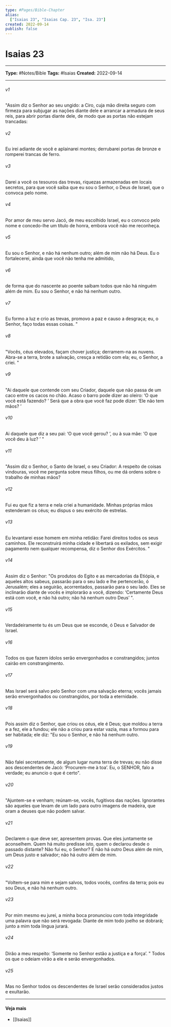 ```yaml
---
type: #Pages/Bible-Chapter
alias:
  ["Isaias 23", "Isaias Cap. 23", "Isa. 23"]
created: 2022-09-14
publish: false
---
```


# Isaias 23

---

**Type:** #Notes/Bible
**Tags:** #Isaias
**Created:** 2022-09-14

---

###### v1
"Assim diz o Senhor ao seu ungido: a Ciro, cuja mão direita seguro com firmeza para subjugar as nações diante dele e arrancar a armadura de seus reis, para abrir portas diante dele, de modo que as portas não estejam trancadas:
###### v2
Eu irei adiante de você e aplainarei montes; derrubarei portas de bronze e romperei trancas de ferro.
###### v3
Darei a você os tesouros das trevas, riquezas armazenadas em locais secretos, para que você saiba que eu sou o Senhor, o Deus de Israel, que o convoca pelo nome.
###### v4
Por amor de meu servo Jacó, de meu escolhido Israel, eu o convoco pelo nome e concedo-lhe um título de honra, embora você não me reconheça.
###### v5
Eu sou o Senhor, e não há nenhum outro; além de mim não há Deus. Eu o fortalecerei, ainda que você não tenha me admitido,
###### v6
de forma que do nascente ao poente saibam todos que não há ninguém além de mim. Eu sou o Senhor, e não há nenhum outro.
###### v7
Eu formo a luz e crio as trevas, promovo a paz e causo a desgraça; eu, o Senhor, faço todas essas coisas. "
###### v8
"Vocês, céus elevados, façam chover justiça; derramem-na as nuvens. Abra-se a terra, brote a salvação, cresça a retidão com ela; eu, o Senhor, a criei. "
###### v9
"Ai daquele que contende com seu Criador, daquele que não passa de um caco entre os cacos no chão. Acaso o barro pode dizer ao oleiro: ‘O que você está fazendo? ’ Será que a obra que você faz pode dizer: ‘Ele não tem mãos? ’
###### v10
Ai daquele que diz a seu pai: ‘O que você gerou? ’, ou à sua mãe: ‘O que você deu à luz? ’ "
###### v11
"Assim diz o Senhor, o Santo de Israel, o seu Criador: A respeito de coisas vindouras, você me pergunta sobre meus filhos, ou me dá ordens sobre o trabalho de minhas mãos?
###### v12
Fui eu que fiz a terra e nela criei a humanidade. Minhas próprias mãos estenderam os céus; eu dispus o seu exército de estrelas.
###### v13
Eu levantarei esse homem em minha retidão: Farei direitos todos os seus caminhos. Ele reconstruirá minha cidade e libertará os exilados, sem exigir pagamento nem qualquer recompensa, diz o Senhor dos Exércitos. "
###### v14
Assim diz o Senhor: "Os produtos do Egito e as mercadorias da Etiópia, e aqueles altos sabeus, passarão para o seu lado e lhe pertencerão, ó Jerusalém; eles a seguirão, acorrentados, passarão para o seu lado. Eles se inclinarão diante de vocês e implorarão a você, dizendo: ‘Certamente Deus está com você, e não há outro; não há nenhum outro Deus’ ".
###### v15
Verdadeiramente tu és um Deus que se esconde, ó Deus e Salvador de Israel.
###### v16
Todos os que fazem ídolos serão envergonhados e constrangidos; juntos cairão em constrangimento.
###### v17
Mas Israel será salvo pelo Senhor com uma salvação eterna; vocês jamais serão envergonhados ou constrangidos, por toda a eternidade.
###### v18
Pois assim diz o Senhor, que criou os céus, ele é Deus; que moldou a terra e a fez, ele a fundou; ele não a criou para estar vazia, mas a formou para ser habitada; ele diz: "Eu sou o Senhor, e não há nenhum outro.
###### v19
Não falei secretamente, de algum lugar numa terra de trevas; eu não disse aos descendentes de Jacó: ‘Procurem-me à toa’. Eu, o SENHOR, falo a verdade; eu anuncio o que é certo".
###### v20
"Ajuntem-se e venham; reúnam-se, vocês, fugitivos das nações. Ignorantes são aqueles que levam de um lado para outro imagens de madeira, que oram a deuses que não podem salvar.
###### v21
Declarem o que deve ser, apresentem provas. Que eles juntamente se aconselhem. Quem há muito predisse isto, quem o declarou desde o passado distante? Não fui eu, o Senhor? E não há outro Deus além de mim, um Deus justo e salvador; não há outro além de mim.
###### v22
"Voltem-se para mim e sejam salvos, todos vocês, confins da terra; pois eu sou Deus, e não há nenhum outro.
###### v23
Por mim mesmo eu jurei, a minha boca pronunciou com toda integridade uma palavra que não será revogada: Diante de mim todo joelho se dobrará; junto a mim toda língua jurará.
###### v24
Dirão a meu respeito: ‘Somente no Senhor estão a justiça e a força’. " Todos os que o odeiam virão a ele e serão envergonhados.
###### v25
Mas no Senhor todos os descendentes de Israel serão considerados justos e exultarão.


---

#### Veja mais

- [[Isaias]]

